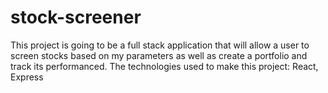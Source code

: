 # stock-screener
This project is going to be a full stack application that will allow a user to screen stocks based on my parameters as well as create a portfolio and track its performanced.
The technologies used to make this project:
React, Express
